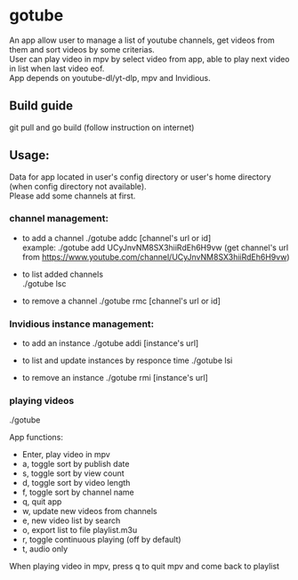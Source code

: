 # gotube
An app allow user to manage a list of youtube channels, get videos from them and sort videos by some criterias.  
User can play video in mpv by select video from app, able to play next video in list when last video eof.  
App depends on youtube-dl/yt-dlp, mpv and Invidious.

## Build guide
git pull and go build (follow instruction on internet)

## Usage:
Data for app located in user's config directory or user's home directory (when config directory not available).  
Please add some channels at first.

### channel management:
- to add a channel
./gotube addc [channel's url or id]  
example: ./gotube add UCyJnvNM8SX3hiiRdEh6H9vw (get channel's url from https://www.youtube.com/channel/UCyJnvNM8SX3hiiRdEh6H9vw)

- to list added channels  
./gotube lsc 

- to remove a channel
./gotube rmc [channel's url or id]  

### Invidious instance management:
- to add an instance 
./gotube addi [instance's url]

- to list and update instances by responce time
./gotube lsi

- to remove an instance
./gotube rmi [instance's url]

### playing videos
./gotube

App functions:  
- Enter, play video in mpv
- a, toggle sort by publish date
- s, toggle sort by view count
- d, toggle sort by video length
- f, toggle sort by channel name
- q, quit app
- w, update new videos from channels
- e, new video list by search
- o, export list to file playlist.m3u
- r, toggle continuous playing (off by default)
- t, audio only  

When playing video in mpv, press q to quit mpv and come back to playlist

